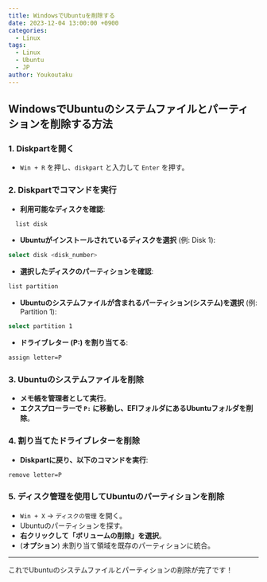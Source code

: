 ```yaml
---
title: WindowsでUbuntuを削除する
date: 2023-12-04 13:00:00 +0900
categories:
  - Linux
tags:
  - Linux
  - Ubuntu
  - JP
author: Youkoutaku
---
```


## **WindowsでUbuntuのシステムファイルとパーティションを削除する方法**

### **1. Diskpartを開く**
- `Win + R` を押し、`diskpart` と入力して `Enter` を押す。

### **2. Diskpartでコマンドを実行**
- **利用可能なディスクを確認**:

```sh
  list disk
```

- **Ubuntuがインストールされているディスクを選択** (例: Disk 1):

```sh
select disk <disk_number>
```

- **選択したディスクのパーティションを確認**:
```sh
list partition
```

- **Ubuntuのシステムファイルが含まれるパーティション(システム)を選択** (例: Partition 1):
```sh
select partition 1
```

- **ドライブレター (P:) を割り当てる**:
```sh
assign letter=P
```

### **3. Ubuntuのシステムファイルを削除**
- **メモ帳を管理者として実行**。
- **エクスプローラーで `P:` に移動し、EFIフォルダにあるUbuntuフォルダを削除**。

### **4. 割り当てたドライブレターを削除**
- **Diskpartに戻り、以下のコマンドを実行**:
```sh
remove letter=P
```

### **5. ディスク管理を使用してUbuntuのパーティションを削除**
- `Win + X` → `ディスクの管理` を開く。
- Ubuntuのパーティションを探す。
- **右クリックして「ボリュームの削除」を選択**。
- (**オプション**) 未割り当て領域を既存のパーティションに統合。

---

これでUbuntuのシステムファイルとパーティションの削除が完了です！
